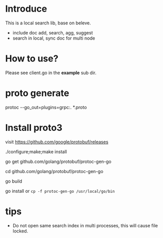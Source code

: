 # Introduce

This is a local search lib, base on beleve.
- include doc add, search, agg, suggest
- search in local, sync doc for multi node

# How to use?

Please see client.go in the **example** sub dir.

# proto generate

protoc --go_out=plugins=grpc:. *.proto

# Install proto3

 visit https://github.com/google/protobuf/releases 
 
./configure;make;make install

go get github.com/golang/protobuf/protoc-gen-go 

cd github.com/golang/protobuf/protoc-gen-go 

go build 

go install or `cp -f protoc-gen-go /usr/local/go/bin`


# tips

- Do not open same search index in multi processes, this will cause file locked.